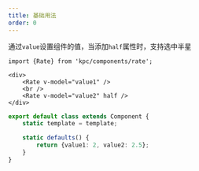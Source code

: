 ```yaml
---
title: 基础用法
order: 0
---
```


通过`value`设置组件的值，当添加`half`属性时，支持选中半星

```vdt
import {Rate} from 'kpc/components/rate';

<div>
    <Rate v-model="value1" />
    <br />
    <Rate v-model="value2" half />
</div>
```

```ts
export default class extends Component {
    static template = template;

    static defaults() {
        return {value1: 2, value2: 2.5};
    }
}
```
